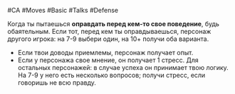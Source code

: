 #CA #Moves #Basic #Talks #Defense 

Когда ты пытаешься **оправдать перед кем-то свое поведение**, будь обаятельным. 
Если тот, перед кем ты оправдываешься, персонаж другого игрока: на 7-9 выбери один, на 10+ получи оба варианта. 
- Если твои доводы приемлемы, персонаж получает опыт. 
- Если у персонажа свое мнение, он получает 1 стресс.
Для остальных персонажей: в случае успеха он принимает твою логику. На 7-9 у него есть несколько вопросов; получи стресс, если говоришь не всю правду.
